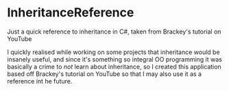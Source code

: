 # InheritanceReference
Just a quick reference to inheritance in C#, taken from Brackey's tutorial on YouTube

I quickly realised while working on some projects that inheritance would be insanely useful, and since it's something so integral OO programming it was basically a crime to *not* learn about inheritance, so I created this application based off Brackey's tutorial on YouTube so that I may also use it as a reference int he future.

